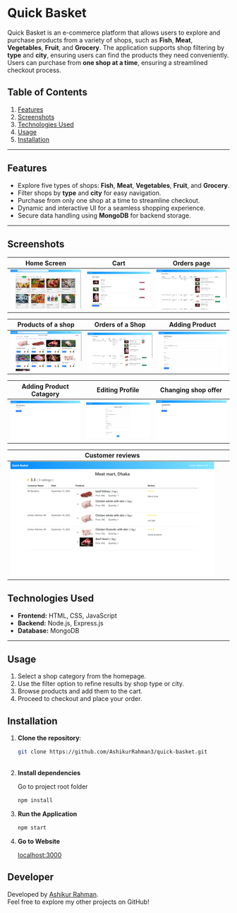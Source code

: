# Quick Basket

Quick Basket is an e-commerce platform that allows users to explore and purchase products from a variety of shops, such as **Fish**, **Meat**, **Vegetables**, **Fruit**, and **Grocery**. The application supports shop filtering by **type** and **city**, ensuring users can find the products they need conveniently. Users can purchase from **one shop at a time**, ensuring a streamlined checkout process.

## Table of Contents

1. [Features](#features)  
2. [Screenshots](#screenshots)  
3. [Technologies Used](#technologies-used)
4. [Usage](#usage)
5. [Installation](#installation)  
 

---

## Features

- Explore five types of shops: **Fish**, **Meat**, **Vegetables**, **Fruit**, and **Grocery**.
- Filter shops by **type** and **city** for easy navigation.
- Purchase from only one shop at a time to streamline checkout.
- Dynamic and interactive UI for a seamless shopping experience.
- Secure data handling using **MongoDB** for backend storage.

---


## **Screenshots**


| Home Screen | Cart | Orders page |
|-------------|-----------------|----------------------------|
| ![Home Screen](images/available_shops.png) | ![Cart](images/cart.png) | ![Orders page](images/customers_orders.png) |

| Products of a shop | Orders of a Shop | Adding Product |
|-------------|-----------------|----------------------------|
| ![Products of a shop](images/shops_products.png) | ![Orders of a Shop](images/shops_orders.png) | ![Adding Product](images/adding_product.png) |

| Adding Product Catagory | Editing Profile | Changing shop offer |
|-------------|-----------------|----------------------------|
| ![Adding Product Catagory](images/adding_catagory.png) | ![Editing Profile](images/edit_profile.png) | ![Changing shop offer](images/change_offer.png) 

| Customer reviews | | |
|-------------|-----------------|----------------------------|
| ![Customer reviews](images/customer_reviews.png) | | |

## Technologies Used

- **Frontend:** HTML, CSS, JavaScript  
- **Backend:** Node.js, Express.js  
- **Database:** MongoDB  

---

## Usage

1. Select a shop category from the homepage.
2. Use the filter option to refine results by shop type or city.
3. Browse products and add them to the cart.
4. Proceed to checkout and place your order.


## Installation

1. **Clone the repository**:  
   ```bash
   git clone https://github.com/AshikurRahman3/quick-basket.git



2. **Install dependencies**

    Go to project root folder
    ```bash
    npm install

3. **Run the Application**
    ```bash
    npm start

4. **Go to Website**

    [localhost:3000](http://localhost:3000)


## **Developer**

Developed by [Ashikur Rahman](https://github.com/AshikurRahman3).  
Feel free to explore my other projects on GitHub!


